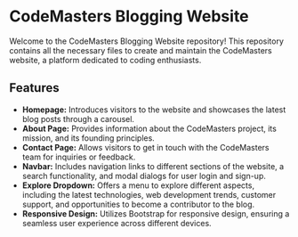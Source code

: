 # CodeMasters Blogging Website

Welcome to the CodeMasters Blogging Website repository! This repository contains all the necessary files to create and maintain the CodeMasters website, a platform dedicated to coding enthusiasts.

## Features

- **Homepage:** Introduces visitors to the website and showcases the latest blog posts through a carousel.
- **About Page:** Provides information about the CodeMasters project, its mission, and its founding principles.
- **Contact Page:** Allows visitors to get in touch with the CodeMasters team for inquiries or feedback.
- **Navbar:** Includes navigation links to different sections of the website, a search functionality, and modal dialogs for user login and sign-up.
- **Explore Dropdown:** Offers a menu to explore different aspects, including the latest technologies, web development trends, customer support, and opportunities to become a contributor to the blog.
- **Responsive Design:** Utilizes Bootstrap for responsive design, ensuring a seamless user experience across different devices.
